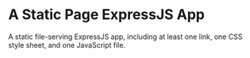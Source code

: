 A Static Page ExpressJS App
==================

A static file-serving ExpressJS app, including at least one link, one CSS style sheet, and one JavaScript file.
